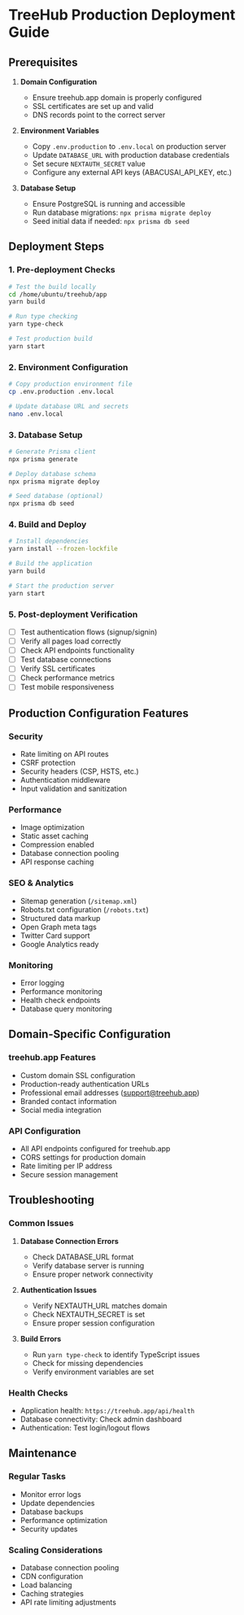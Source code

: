 
# TreeHub Production Deployment Guide

## Prerequisites

1. **Domain Configuration**
   - Ensure treehub.app domain is properly configured
   - SSL certificates are set up and valid
   - DNS records point to the correct server

2. **Environment Variables**
   - Copy `.env.production` to `.env.local` on production server
   - Update `DATABASE_URL` with production database credentials
   - Set secure `NEXTAUTH_SECRET` value
   - Configure any external API keys (ABACUSAI_API_KEY, etc.)

3. **Database Setup**
   - Ensure PostgreSQL is running and accessible
   - Run database migrations: `npx prisma migrate deploy`
   - Seed initial data if needed: `npx prisma db seed`

## Deployment Steps

### 1. Pre-deployment Checks
```bash
# Test the build locally
cd /home/ubuntu/treehub/app
yarn build

# Run type checking
yarn type-check

# Test production build
yarn start
```

### 2. Environment Configuration
```bash
# Copy production environment file
cp .env.production .env.local

# Update database URL and secrets
nano .env.local
```

### 3. Database Setup
```bash
# Generate Prisma client
npx prisma generate

# Deploy database schema
npx prisma migrate deploy

# Seed database (optional)
npx prisma db seed
```

### 4. Build and Deploy
```bash
# Install dependencies
yarn install --frozen-lockfile

# Build the application
yarn build

# Start the production server
yarn start
```

### 5. Post-deployment Verification
- [ ] Test authentication flows (signup/signin)
- [ ] Verify all pages load correctly
- [ ] Check API endpoints functionality
- [ ] Test database connections
- [ ] Verify SSL certificates
- [ ] Check performance metrics
- [ ] Test mobile responsiveness

## Production Configuration Features

### Security
- Rate limiting on API routes
- CSRF protection
- Security headers (CSP, HSTS, etc.)
- Authentication middleware
- Input validation and sanitization

### Performance
- Image optimization
- Static asset caching
- Compression enabled
- Database connection pooling
- API response caching

### SEO & Analytics
- Sitemap generation (`/sitemap.xml`)
- Robots.txt configuration (`/robots.txt`)
- Structured data markup
- Open Graph meta tags
- Twitter Card support
- Google Analytics ready

### Monitoring
- Error logging
- Performance monitoring
- Health check endpoints
- Database query monitoring

## Domain-Specific Configuration

### treehub.app Features
- Custom domain SSL configuration
- Production-ready authentication URLs
- Professional email addresses (support@treehub.app)
- Branded contact information
- Social media integration

### API Configuration
- All API endpoints configured for treehub.app
- CORS settings for production domain
- Rate limiting per IP address
- Secure session management

## Troubleshooting

### Common Issues
1. **Database Connection Errors**
   - Check DATABASE_URL format
   - Verify database server is running
   - Ensure proper network connectivity

2. **Authentication Issues**
   - Verify NEXTAUTH_URL matches domain
   - Check NEXTAUTH_SECRET is set
   - Ensure proper session configuration

3. **Build Errors**
   - Run `yarn type-check` to identify TypeScript issues
   - Check for missing dependencies
   - Verify environment variables are set

### Health Checks
- Application health: `https://treehub.app/api/health`
- Database connectivity: Check admin dashboard
- Authentication: Test login/logout flows

## Maintenance

### Regular Tasks
- Monitor error logs
- Update dependencies
- Database backups
- Performance optimization
- Security updates

### Scaling Considerations
- Database connection pooling
- CDN configuration
- Load balancing
- Caching strategies
- API rate limiting adjustments
